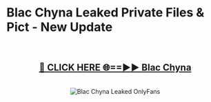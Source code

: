 # Blac Chyna Leaked Private Files & Pict - New Update
<br>
<div align="center">
<h2><a href="https://mediafilles.blogspot.com/?title=Blac_Chyna" rel="nofollow">🔴 CLICK HERE 🌐==►► Blac Chyna</a></h2>
<br>
<a href="https://mediafilles.blogspot.com/?title=Blac_Chyna" rel="nofollow" data-target="animated-image.originalLink"><img src="https://i.ibb.co.com/WyWwxjT/player-gif2.gif" alt="Blac Chyna Leaked OnlyFans" style="max-width: 100%; display: inline-block;" data-target="animated-image.originalImage"></a>
</div>
<br>